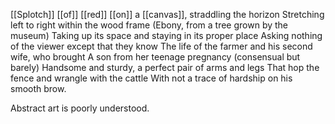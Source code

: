 [[Splotch]] [[of]] [[red]] [[on]] a [[canvas]], straddling the horizon
Stretching left to right within the wood frame
(Ebony, from a tree grown by the museum)
Taking up its space and staying in its proper place
Asking nothing of the viewer except that they know
The life of the farmer and his second wife, who brought
A son from her teenage pregnancy (consensual but barely)
Handsome and sturdy, a perfect pair of arms and legs
That hop the fence and wrangle with the cattle
With not a trace of hardship on his smooth brow.

Abstract art is poorly understood.

